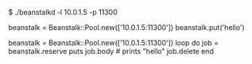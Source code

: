 $ ./beanstalkd -l 10.0.1.5 -p 11300

beanstalk = Beanstalk::Pool.new(['10.0.1.5:11300'])
beanstalk.put('hello')

beanstalk = Beanstalk::Pool.new(['10.0.1.5:11300'])
loop do
  job = beanstalk.reserve
  puts job.body # prints "hello"
  job.delete
end
